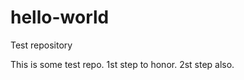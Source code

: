 hello-world
===========

Test repository

This is some test repo. 1st step to honor. 2st step also.
